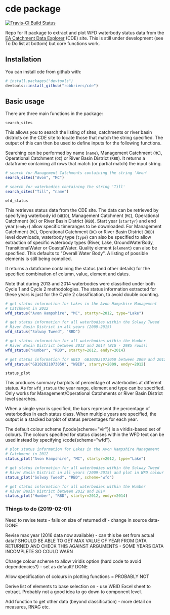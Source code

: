 
<!-- README.md is generated from README.Rmd. Please edit that file -->
cde package
===========

[![Travis-CI Build Status](https://travis-ci.org/robbriers/cde.svg?branch=master)](https://travis-ci.org/robbriers/cde)

Repo for R package to extract and plot WFD waterbody status data from the [EA Catchment Data Explorer](http://environment.data.gov.uk/catchment-planning/) (CDE) site. This is still under development (see To Do list at bottom) but core functions work.

Installation
------------

You can install cde from github with:

``` r
# install.packages("devtools")
devtools::install_github("robbriers/cde")
```

Basic usage
-----------

There are three main functions in the package:

`search_sites`

This allows you to search the listing of sites, catchments or river basin districts on the CDE site to locate those that match the string specified. The output of this can then be used to define inputs for the following functions.

Searching can be performed by name (`name`), Management Catchment (`MC`), Operational Catchment (`OC`) or River Basin District (`RBD`). It returns a dataframe containing all rows that match (or partial match) the input string.

``` r
# search for Management Catchments containing the string 'Avon'
search_sites("Avon", "MC")

# search for waterbodies containing the string 'Till'
search_sites("Till", "name")
```

`wfd_status`

This retrieves status data from the CDE site. The data can be retrieved by specifying waterbody id (`WBID`), Management Catchment (`MC`), Operational Catchment (`OC`) or River Basin District (`RBD`). Start year (`startyr`) and end year (`endyr`) allow specific timeranges to be downloaded. For Management Catchment (`MC`), Operational Catchment (`OC`) or River Basin District (`RBD`) level downloads, waterbody type (`type`) can also be specified to allow extraction of specific waterbody types (River, Lake, GroundWaterBody, TransitionalWater or CoastalWater. Quality element (`element`) can also be specified. This defaults to "Overall Water Body". A listing of possible elements is still being compiled.

It returns a dataframe containing the status (and other details) for the specified combination of column, value, element and dates.

Note that during 2013 and 2014 waterbodies were classified under both Cycle 1 and Cycle 2 methodologies. The status information extracted for these years is just for the Cycle 2 classification, to avoid double counting.

``` r
# get status information for Lakes in the Avon Hampshire Management 
# Catchment in 2012
wfd_status("Avon Hampshire", "MC", startyr=2012, type="Lake")

# get status information for all waterbodies within the Solway Tweed
# River Basin District in all years (2009-2015)
wfd_status("Solway Tweed", "RBD")

# get status information for all waterbodies within the Humber
# River Basin District between 2012 and 2014 (BIG - 2985 rows!)
wfd_status("Humber", "RBD", startyr=2012, endyr=2014)

# get status information for WBID  GB102021073050 between 2009 and 2012
wfd_status("GB102021073050", "WBID", startyr=2009, endyr=2012)
```

`status_plot`

This produces summary barplots of percentage of waterbodies at different status. As for `wfd_status` the year range, element and type can be specified. Only works for Management/Operational Catchments or River Basin District level searches.

When a single year is specified, the bars represent the percentage of waterbodies in each status class. When multiple years are specified, the output is a stacked barplot of status percentages for each year.

The default colour scheme (\code{scheme="vir"}) is a viridis-based set of colours. The colours specified for status classes within the WFD text can be used instead by specifying \code{scheme="wfd"}.

``` r
# plot status information for Lakes in the Avon Hampshire Management 
# Catchment in 2012
status_plot("Avon Hampshire", "MC", startyr=2012, type="Lake")

# get status information for all waterbodies within the Solway Tweed
# River Basin District in all years (2009-2015) and plot in WFD colour scheme.
status_plot("Solway Tweed", "RBD", scheme="wfd")

# get status information for all waterbodies within the Humber
# River Basin District between 2012 and 2014
status_plot("Humber", "RBD", startyr=2012, endyr=2014)
```

### Things to do (2019-02-01)

Need to revise tests - fails on size of returned df - change in source data- DONE

Revise max year (2016 data now available) - can this be set from actual data? SHOULD BE ABLE TO GET MAX VALUE OF YEAR FROM DATA RETURNED AND CHECK THIS AGAINST ARGUMENTS - SOME YEARS DATA INCOMPLETE SO COULD WARN

Change colour scheme to allow viridis option (hard code to avoid dependencies?) - set as default? DONE

Allow specification of colours in plotting functions = PROBABLY NOT

Derive list of elements to base selection on - use WBID Excel sheet to extract. Probably not a good idea to go down to component level.

Add function to get other data (beyond classification) - more detail on measures, RNAG etc.
